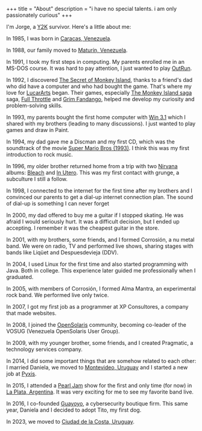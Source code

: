 +++
title = "About"
description = "i have no special talents. i am only passionately curious"
+++

I'm Jorge, a [Y2K](https://en.wikipedia.org/wiki/Year_2000_problem) survivor. Here's a little about me:

In 1985, I was born in [Caracas, Venezuela](https://en.wikipedia.org/wiki/Caracas).

In 1988, our family moved to [Maturín, Venezuela](https://en.wikipedia.org/wiki/Matur%C3%ADn).

In 1991, I took my first steps in computing. My parents enrolled me in an MS-DOS course. It was hard to pay attention, I just wanted to play [OutRun](https://en.wikipedia.org/wiki/Out_Run).

In 1992, I discovered [The Secret of Monkey Island](https://en.wikipedia.org/wiki/The_Secret_of_Monkey_Island), thanks to a friend's dad who did have a computer and who had bought the game. That's where my love for [LucarArts](https://en.wikipedia.org/wiki/Lucasfilm_Games) began. Their games, especially [The Monkey Island saga](https://en.wikipedia.org/wiki/Monkey_Island) saga, [Full Throttle](https://en.wikipedia.org/wiki/Full_Throttle_(1995_video_game)) and [Grim Fandango](https://en.wikipedia.org/wiki/Grim_Fandango), helped me develop my curiosity and problem-solving skills.

In 1993, my parents bought the first home computer with [Win 3.1](https://en.wikipedia.org/wiki/Windows_3.1x) which I shared with my brothers (leading to many discussions). I just wanted to play games and draw in Paint.

In 1994, my dad gave me a Discman and my first CD, which was the soundtrack of the movie [Super Mario Bros (1993)](https://en.wikipedia.org/wiki/Super_Mario_Bros._(film)). I think this was my first introduction to rock music.

In 1996, my older brother returned home from a trip with two [Nirvana](https://en.wikipedia.org/wiki/Nirvana_(band)) albums: [Bleach](https://en.wikipedia.org/wiki/Bleach_(Nirvana_album)) and [In Utero](https://en.wikipedia.org/wiki/In_Utero). This was my first contact with grunge, a subculture I still a follow.

In 1998, I connected to the internet for the first time after my brothers and I convinced our parents to get a dial-up internet connection plan. The sound of dial-up is something I can never forget

In 2000, my dad offered to buy me a guitar if I stopped skating. He was afraid I would seriously hurt. It was a difficult decision, but I ended up accepting. I remember it was the cheapest guitar in the store.

In 2001, with my brothers, some friends, and I formed Corrosión, a nu metal band. We were on radio, TV and performed live shows, sharing stages with bands like Liqüet and Despuesdevieja (DDV).

In 2004, I used Linux for the first time and also started programming with Java. Both in college. This experience later guided me professionally when I graduated.

In 2005, with members of Corrosión, I formed Alma Mantra, an experimental rock band. We performed live only twice.

In 2007, I got my first job as a programmer at XP Consultores, a company that made websites.

In 2008, I joined the [OpenSolaris](https://en.wikipedia.org/wiki/OpenSolaris) community, becoming co-leader of the VOSUG (Venezuela OpenSolaris User Group).

In 2009, with my younger brother, some friends, and I created Pragmatic, a technology services company.

In 2014, I did some important things that are somehow related to each other: I married Daniela, we moved to [Montevideo, Uruguay](https://en.wikipedia.org/wiki/Montevideo) and I started a new job at [Pyxis](https://pyxis.tech/).

In 2015, I attended a [Pearl Jam](https://en.wikipedia.org/wiki/Pearl_Jam) show for the first and only time (for now) in [La Plata, Argentina](https://en.wikipedia.org/wiki/La_Plata). It was very exciting for me to see my favorite band live.

In 2016, I co-founded [Guayoyo](https://guayoyo.io), a cybersecurity boutique firm. This same year, Daniela and I decided to adopt Tito, my first dog.

In 2023, we moved to [Ciudad de la Costa, Uruguay](https://en.wikipedia.org/wiki/Ciudad_de_la_Costa).
